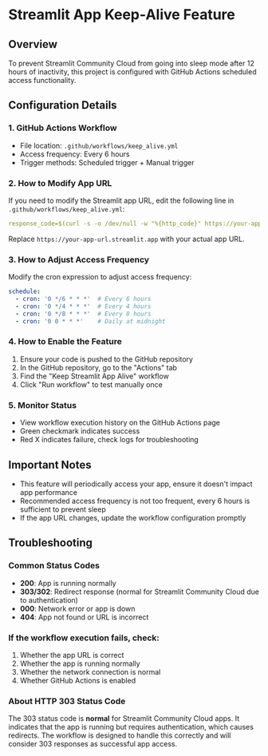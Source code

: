 # Streamlit App Keep-Alive Feature

## Overview
To prevent Streamlit Community Cloud from going into sleep mode after 12 hours of inactivity, this project is configured with GitHub Actions scheduled access functionality.

## Configuration Details

### 1. GitHub Actions Workflow
- File location: `.github/workflows/keep_alive.yml`
- Access frequency: Every 6 hours
- Trigger methods: Scheduled trigger + Manual trigger

### 2. How to Modify App URL
If you need to modify the Streamlit app URL, edit the following line in `.github/workflows/keep_alive.yml`:

```yaml
response_code=$(curl -s -o /dev/null -w "%{http_code}" https://your-app-url.streamlit.app)
```

Replace `https://your-app-url.streamlit.app` with your actual app URL.

### 3. How to Adjust Access Frequency
Modify the cron expression to adjust access frequency:

```yaml
schedule:
  - cron: '0 */6 * * *'  # Every 6 hours
  - cron: '0 */4 * * *'  # Every 4 hours
  - cron: '0 */8 * * *'  # Every 8 hours
  - cron: '0 0 * * *'    # Daily at midnight
```

### 4. How to Enable the Feature
1. Ensure your code is pushed to the GitHub repository
2. In the GitHub repository, go to the "Actions" tab
3. Find the "Keep Streamlit App Alive" workflow
4. Click "Run workflow" to test manually once

### 5. Monitor Status
- View workflow execution history on the GitHub Actions page
- Green checkmark indicates success
- Red X indicates failure, check logs for troubleshooting

## Important Notes
- This feature will periodically access your app, ensure it doesn't impact app performance
- Recommended access frequency is not too frequent, every 6 hours is sufficient to prevent sleep
- If the app URL changes, update the workflow configuration promptly

## Troubleshooting

### Common Status Codes
- **200**: App is running normally
- **303/302**: Redirect response (normal for Streamlit Community Cloud due to authentication)
- **000**: Network error or app is down
- **404**: App not found or URL is incorrect

### If the workflow execution fails, check:
1. Whether the app URL is correct
2. Whether the app is running normally
3. Whether the network connection is normal
4. Whether GitHub Actions is enabled

### About HTTP 303 Status Code
The 303 status code is **normal** for Streamlit Community Cloud apps. It indicates that the app is running but requires authentication, which causes redirects. The workflow is designed to handle this correctly and will consider 303 responses as successful app access.
